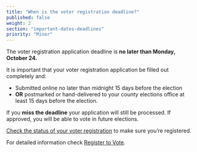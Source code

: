 ```yaml
---
title: "When is the voter registration deadline?"
published: false
weight: 2
section: "important-dates-deadlines"
priority: "Minor"
---
```

The voter registration application deadline is **no later than Monday, October 24.**  

It is important that your voter registration application be filled out completely and:  
- Submitted online no later than midnight 15 days before the election
- **OR** postmarked or hand-delivered to your county elections office at least 15 days before the election.

If you **miss the deadline** your application will still be processed.  If approved, you will be able to vote in future elections.  

[Check the status of your voter registration](http://www.sos.ca.gov/elections/registration-status/) to make sure you’re registered.  

For detailed information check [Register to Vote](#section-register-to-vote).

